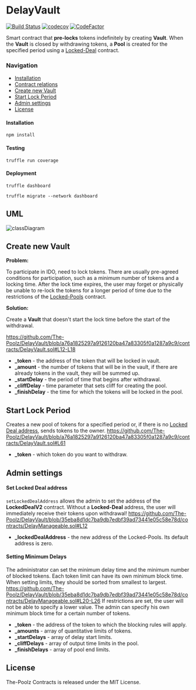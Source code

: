 # DelayVault
[![Build Status](https://api.travis-ci.com/The-Poolz/DelayVault.svg?token=qArPwDxVjiye5pPqiscU&branch=master)](https://app.travis-ci.com/github/The-Poolz/DelayVault)
[![codecov](https://codecov.io/gh/The-Poolz/DelayVault/branch/master/graph/badge.svg)](https://codecov.io/gh/The-Poolz/DelayVault)
[![CodeFactor](https://www.codefactor.io/repository/github/the-poolz/DelayVault/badge)](https://www.codefactor.io/repository/github/the-poolz/DelayVault)

Smart contract that **pre-locks** tokens indefinitely by creating **Vault**. When the **Vault** is closed by withdrawing tokens, a **Pool** is created for the specified period using a [Locked-Deal](https://github.com/The-Poolz/Locked-pools) contract.

### Navigation

- [Installation](#installation)
- [Contract relations](#uml)
- [Create new Vault](#create-new-vault)
- [Start Lock Period](#start-lock-period)
- [Admin settings](#admin-settings)
- [License](#license)
#### Installation

```console
npm install
```

#### Testing

```console
truffle run coverage
```

#### Deployment

```console
truffle dashboard
```

```console
truffle migrate --network dashboard
```

## UML
![classDiagram](https://user-images.githubusercontent.com/68740472/217502566-6827d515-761f-4542-880f-8d48817858b6.svg)

## Create new Vault
**Problem:**

To participate in IDO, need to lock tokens. There are usually pre-agreed conditions for participation, such as a minimum number of tokens and a locking time. After the lock time expires, the user may forget or physically be unable to re-lock the tokens for a longer period of time due to the restrictions of the [Locked-Pools](https://github.com/The-Poolz/Locked-pools) contract.

**Solution:**

Create a **Vault** that doesn't start the lock time before the start of the withdrawal.

https://github.com/The-Poolz/DelayVault/blob/a76a1825297a9126120ba47a83305f0a1287a9c9/contracts/DelayVault.sol#L12-L18

- **_token** - the address of the token that will be locked in vault.
- **_amount** - the number of tokens that will be in the vault, if there are already tokens in the vault, they will be summed up.
- **_startDelay** - the period of time that begins after withdrawal.
- **_cliffDelay** - time parameter that sets cliff for creating the pool. 
- **_finishDelay** - the time for which the tokens will be locked in the pool. 

## Start Lock Period
Creates a new pool of tokens for a specified period or, if there is no [Locked Deal address](https://github.com/The-Poolz/Locked-pools), sends tokens to the owner.
https://github.com/The-Poolz/DelayVault/blob/a76a1825297a9126120ba47a83305f0a1287a9c9/contracts/DelayVault.sol#L61

- **_token** - which token do you want to withdraw.

## Admin settings
#### Set Locked Deal address
`setLockedDealAddress` allows the admin to set the address of the **LockedDealV2** contract. Without a **Locked-Deal** address, the user will immediately receive their tokens upon withdrawal!
https://github.com/The-Poolz/DelayVault/blob/35eba8d1dc7ba9db7edbf39ad73441e05c58e78d/contracts/DelayManageable.sol#L12
- **_lockedDealAddress** - the new address of the Locked-Pools. Its default address is zero.

#### Setting Minimum Delays
The administrator can set the minimum delay time and the minimum number of blocked tokens. Each token limit can have its own minimum block time. When setting limits, they should be sorted from smallest to largest. 
https://github.com/The-Poolz/DelayVault/blob/35eba8d1dc7ba9db7edbf39ad73441e05c58e78d/contracts/DelayManageable.sol#L20-L26
If restrictions are set, the user will not be able to specify a lower value. The admin can specify his own minimum block time for a certain number of tokens.
- **_token** - the address of the token to which the blocking rules will apply.
- **_amounts** - array of quantitative limits of tokens.
- **_startDelays** - array of delay start limits. 
- **_cliffDelays** - array of output time limits in the pool.
- **_finishDelays** - array of pool end limits.

## License
The-Poolz Contracts is released under the MIT License.